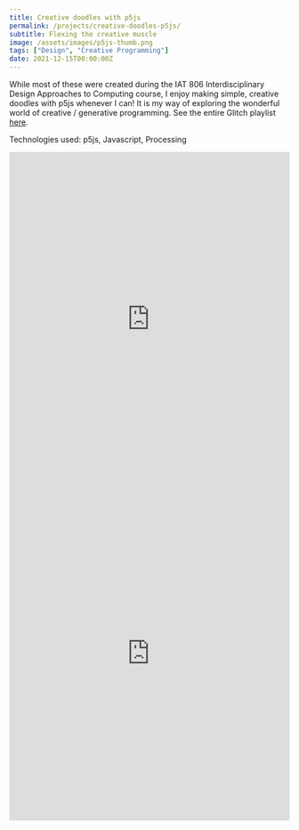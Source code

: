 ```yaml
---
title: Creative doodles with p5js
permalink: /projects/creative-doodles-p5js/
subtitle: Flexing the creative muscle
image: /assets/images/p5js-thumb.png
tags: ["Design", "Creative Programming"]
date: 2021-12-15T00:00:00Z
---
```


While most of these were created during the IAT 806 Interdisciplinary Design Approaches to Computing course, I enjoy making simple, creative doodles with p5js whenever I can! It is my way of exploring the wonderful world of creative / generative programming. See the entire Glitch playlist [here](https://glitch.com/@gameshire/p-5-js-doodles).

Technologies used: p5js, Javascript, Processing


<div class="glitch-embed-wrap" style="height: 600px; width: 100%;">
  <iframe
    src="https://glitch.com/embed/#!/embed/p5js-wordle?path=sketch.js&previewSize=100"
    title="p5js-wordle on Glitch"
    allow="geolocation; microphone; camera; midi; encrypted-media; xr-spatial-tracking; fullscreen"
    allowFullScreen
    style="height: 100%; width: 100%; border: 0;">
  </iframe>
</div>


<div class="glitch-embed-wrap" style="height: 600px; width: 100%;">
  <iframe
    src="https://glitch.com/embed/#!/embed/p5js-radio-autotune?path=sketch.js&previewSize=100"
    title="p5js-radio-autotune on Glitch"
    allow="geolocation; microphone; camera; midi; encrypted-media; xr-spatial-tracking; fullscreen"
    allowFullScreen
    style="height: 100%; width: 100%; border: 0;">
  </iframe>
</div>